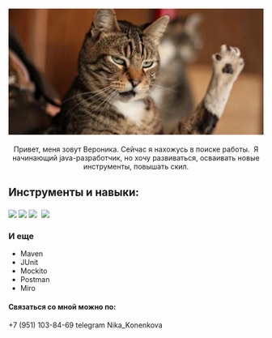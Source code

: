 ### ![Привет](приветКот.jpg)

<p align="center">Привет, меня зовут Вероника. Сейчас я нахожусь в поиске работы.  Я начинающий java-разработчик, но хочу развиваться, осваивать новые инструменты, повышать скил.</p>
<div width="96%">
<h2> Инструменты и навыки:</h2>
<div><img src="https://cdn.jsdelivr.net/gh/devicons/devicon/icons/java/java-original-wordmark.svg" width=23%/>
<img src="https://cdn.jsdelivr.net/gh/devicons/devicon/icons/docker/docker-original-wordmark.svg" width=23% />
<img src="https://cdn.icon-icons.com/icons2/2699/PNG/512/postgresql_vertical_logo_icon_168900.png" width=23%/>
<img src="https://cdn.jsdelivr.net/gh/devicons/devicon/icons/spring/spring-original-wordmark.svg" width=23% style="padding: 5px; padding-bottom: 0px;"/> 
<h3>И еще</h3>
<ul>
<li>Maven</li>
<li>JUnit</li>
<li>Mockito</li>
<li>Postman</li>
<li>Miro</li>
</ul>
</div>
<h4>Связаться со мной можно по:</h4>
  <p align="left">+7 (951) 103-84-69 telegram Nika_Konenkova</p>
